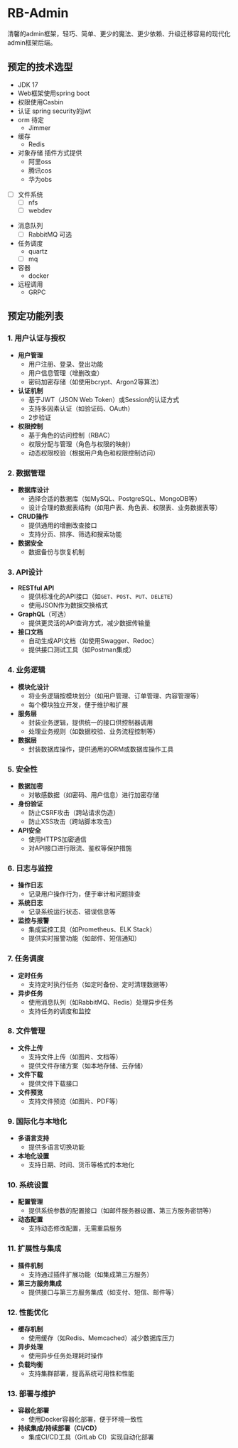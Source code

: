 # RB-Admin
清馨的admin框架，轻巧、简单、更少的魔法、更少依赖、升级迁移容易的现代化admin框架后端。

## 预定的技术选型
- JDK 17
- Web框架使用spring boot
- 权限使用Casbin
- 认证 spring security的jwt
- orm 待定
  - Jimmer
- 缓存
  - Redis
- 对象存储 插件方式提供
  - 阿里oss
  - 腾讯cos
  - 华为obs
- [ ] 文件系统
  - [ ] nfs
  - [ ] webdev
- 消息队列
  - [ ] RabbitMQ 可选
- 任务调度
  - quartz
  - [ ] mq
- 容器
  - docker
- 远程调用
  - GRPC 
## 预定功能列表

### 1. 用户认证与授权
- **用户管理**
  - 用户注册、登录、登出功能
  - 用户信息管理（增删改查）
  - 密码加密存储（如使用bcrypt、Argon2等算法）
- **认证机制**
  - 基于JWT（JSON Web Token）或Session的认证方式
  - 支持多因素认证（如验证码、OAuth）
  - 2步验证
- **权限控制**
  - 基于角色的访问控制（RBAC）
  - 权限分配与管理（角色与权限的映射）
  - 动态权限校验（根据用户角色和权限控制访问）

### 2. 数据管理
- **数据库设计**
  - 选择合适的数据库（如MySQL、PostgreSQL、MongoDB等）
  - 设计合理的数据表结构（如用户表、角色表、权限表、业务数据表等）
- **CRUD操作**
  - 提供通用的增删改查接口
  - 支持分页、排序、筛选和搜索功能
- **数据安全**
  - 数据备份与恢复机制

### 3. API设计
- **RESTful API**
  - 提供标准化的API接口（如`GET`、`POST`、`PUT`、`DELETE`）
  - 使用JSON作为数据交换格式
- **GraphQL**（可选）
  - 提供更灵活的API查询方式，减少数据传输量
- **接口文档**
  - 自动生成API文档（如使用Swagger、Redoc）
  - 提供接口测试工具（如Postman集成）

### 4. 业务逻辑
- **模块化设计**
  - 将业务逻辑按模块划分（如用户管理、订单管理、内容管理等）
  - 每个模块独立开发，便于维护和扩展
- **服务层**
  - 封装业务逻辑，提供统一的接口供控制器调用
  - 处理业务规则（如数据校验、业务流程控制等）
- **数据层**
  - 封装数据库操作，提供通用的ORM或数据库操作工具

### 5. 安全性
- **数据加密**
  - 对敏感数据（如密码、用户信息）进行加密存储
- **身份验证**
  - 防止CSRF攻击（跨站请求伪造）
  - 防止XSS攻击（跨站脚本攻击）
- **API安全**
  - 使用HTTPS加密通信
  - 对API接口进行限流、鉴权等保护措施

### 6. 日志与监控
- **操作日志**
  - 记录用户操作行为，便于审计和问题排查
- **系统日志**
  - 记录系统运行状态、错误信息等
- **监控与报警**
  - 集成监控工具（如Prometheus、ELK Stack）
  - 提供实时报警功能（如邮件、短信通知）

### 7. 任务调度
- **定时任务**
  - 支持定时执行任务（如定时备份、定时清理数据等）
- **异步任务**
  - 使用消息队列（如RabbitMQ、Redis）处理异步任务
  - 支持任务的调度和监控

### 8. 文件管理
- **文件上传**
  - 支持文件上传（如图片、文档等）
  - 提供文件存储方案（如本地存储、云存储）
- **文件下载**
  - 提供文件下载接口
- **文件预览**
  - 支持文件预览（如图片、PDF等）

### 9. 国际化与本地化
- **多语言支持**
  - 提供多语言切换功能
- **本地化设置**
  - 支持日期、时间、货币等格式的本地化

### 10. 系统设置
- **配置管理**
  - 提供系统参数的配置接口（如邮件服务器设置、第三方服务密钥等）
- **动态配置**
  - 支持动态修改配置，无需重启服务

### 11. 扩展性与集成
- **插件机制**
  - 支持通过插件扩展功能（如集成第三方服务）
- **第三方服务集成**
  - 提供接口与第三方服务集成（如支付、短信、邮件等）

### 12. 性能优化
- **缓存机制**
  - 使用缓存（如Redis、Memcached）减少数据库压力
- **异步处理**
  - 使用异步任务处理耗时操作
- **负载均衡**
  - 支持集群部署，提高系统可用性和性能

### 13. 部署与维护
- **容器化部署**
  - 使用Docker容器化部署，便于环境一致性
- **持续集成/持续部署（CI/CD）**
  - 集成CI/CD工具（GitLab CI）实现自动化部署
